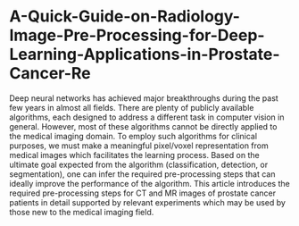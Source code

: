 # A-Quick-Guide-on-Radiology-Image-Pre-Processing-for-Deep-Learning-Applications-in-Prostate-Cancer-Re
Deep neural networks has achieved major breakthroughs during the past few years in almost all fields. There are plenty of publicly available algorithms, each designed to address a different task in computer vision in general. However, most of these algorithms cannot be directly applied to the medical imaging domain. To employ such algorithms for clinical purposes, we must make a meaningful pixel/voxel representation from medical images which facilitates the learning process. Based on the ultimate goal expected from the algorithm (classification, detection, or segmentation), one can infer the required pre-processing steps that can ideally improve the performance of the algorithm. This article introduces the required pre-processing steps for CT and MR images of prostate cancer patients in detail supported by relevant experiments which may be used by those new to the medical imaging field.
